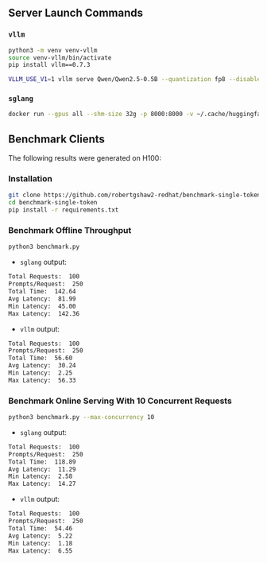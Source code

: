 ## Server Launch Commands

### `vllm`

```bash
python3 -m venv venv-vllm
source venv-vllm/bin/activate
pip install vllm==0.7.3

VLLM_USE_V1=1 vllm serve Qwen/Qwen2.5-0.5B --quantization fp8 --disable-log-requests
```

### `sglang`

```bash
docker run --gpus all --shm-size 32g -p 8000:8000 -v ~/.cache/huggingface:/root/.cache/huggingface --env "HF_TOKEN=$HF_TOKEN" --ipc=host lmsysorg/sglang:latest python3 -m sglang.launch_server --model-path Qwen/Qwen2.5-0.5B --tp-size 1 --dp-size 1 --disable-cuda-graph --quantization fp8 --enable-torch-compile --sampling-backend flashinfer --attention-backend flashinfer --port 8000
```

## Benchmark Clients

The following results were generated on H100:

### Installation

```bash
git clone https://github.com/robertgshaw2-redhat/benchmark-single-token.git
cd benchmark-single-token
pip install -r requirements.txt
```

### Benchmark Offline Throughput

```bash
python3 benchmark.py
```

- `sglang` output:

```bash
Total Requests:  100
Prompts/Request:  250
Total Time:  142.64
Avg Latency:  81.99
Min Latency:  45.00
Max Latency:  142.36
```

- `vllm` output:

```bash
Total Requests:  100
Prompts/Request:  250
Total Time:  56.60
Avg Latency:  30.24
Min Latency:  2.25
Max Latency:  56.33
```

### Benchmark Online Serving With 10 Concurrent Requests

```bash
python3 benchmark.py --max-concurrency 10
```

- `sglang` output:

```bash
Total Requests:  100
Prompts/Request:  250
Total Time:  118.89
Avg Latency:  11.29
Min Latency:  2.58
Max Latency:  14.27
```

- `vllm` output:

```bash
Total Requests:  100
Prompts/Request:  250
Total Time:  54.46
Avg Latency:  5.22
Min Latency:  1.18
Max Latency:  6.55
```
